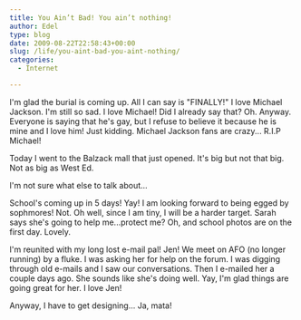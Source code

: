 ```yaml
---
title: You Ain’t Bad! You ain’t nothing!
author: Edel
type: blog
date: 2009-08-22T22:58:43+00:00
slug: /life/you-aint-bad-you-aint-nothing/
categories:
  - Internet

---
```

I'm glad the burial is coming up. All I can say is "FINALLY!" I love Michael Jackson. I'm still so sad. I love Michael! Did I already say that? Oh. Anyway. Everyone is saying that he's gay, but I refuse to believe it because he is mine and I love him! Just kidding. Michael Jackson fans are crazy... R.I.P Michael!

Today I went to the Balzack mall that just opened. It's big but not that big. Not as big as West Ed.

I'm not sure what else to talk about...

School's coming up in 5 days! Yay! I am looking forward to being egged by sophmores! Not. Oh well, since I am tiny, I will be a harder target. Sarah says she's going to help me...protect me? Oh, and school photos are on the first day. Lovely.

I'm reunited with my long lost e-mail pal! Jen! We meet on AFO (no longer running) by a fluke. I was asking her for help on the forum. I was digging through old e-mails and I saw our conversations. Then I e-mailed her a couple days ago. She sounds like she's doing well. Yay, I'm glad things are going great for her. I love Jen!

Anyway, I have to get designing... Ja, mata!


